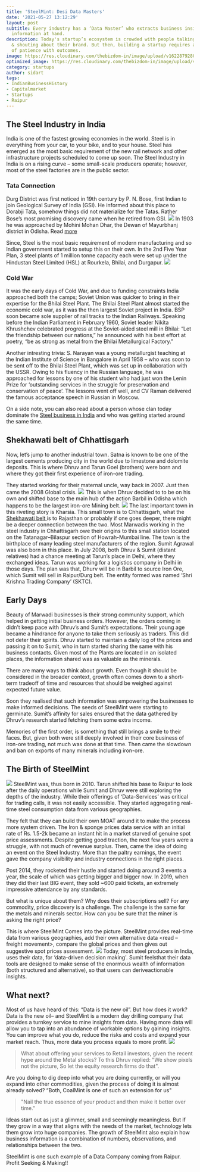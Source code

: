 ```yaml
---
title: 'SteelMint: Desi Data Masters'
date: '2021-05-27 13:12:29'
layout: post
subtitle: Every industry has a ‘Data Master’ who extracts business insights from the
  information at hand.
description: Today's startup’s ecosystem is crowded with people talking, screaming
  & shouting about their brand. But then, building a startup requires an immense amount
  of patience with outcomes.
image: https://res.cloudinary.com/thebizdom-in/image/upload/v1622879280/steelmint_pa2wd1.png
optimized_image: https://res.cloudinary.com/thebizdom-in/image/upload/v1622879280/steelmint_pa2wd1.png
category: startups
author: sidart
tags:
- IndianBusinessHistory
- Capitalmarket
- Startups
- Raipur
---
```


## The Steel Industry in India
India is one of the fastest growing economies in the world. Steel is in everything from your car, to your bike, and to your house. Steel has emerged as the most basic requirement of the new rail network and other infrastructure projects scheduled to come up soon.
The Steel Industry in India is on a rising curve – some small-scale producers operate; however, most of the steel factories are in the public sector. 

### Tata Connection
Durg District was first noticed in 19th century by P. N. Bose, first Indian to join Geological Survey of India (GSI). He informed about this place to Dorabji Tata, somehow things did not materialize for the Tatas. Rather Bose’s most promising discovery came when he retired from GSI.
![](https://res.cloudinary.com/thebizdom-in/image/upload/v1622879636/ST1_pkk1zj.png)
In 1903 he was approached by Mohini Mohan Dhar, the Dewan of Mayurbhanj district in Odisha. Read [more](https://twitter.com/sidart_misra/status/1251164634607833088)

Since, Steel is the most basic requirement of modern manufacturing and so Indian government started to setup this on their own. In the 2nd Five Year Plan, 3 steel plants of 1 million tonne capacity each were set up under the Hindustan Steel Limited (HSL) at Rourkela, Bhilai, and Durgapur.
![](https://res.cloudinary.com/thebizdom-in/image/upload/v1622879631/ST2_x4qivo.jpg)

### Cold War
It was the early days of Cold War, and due to funding constraints India approached both the camps; Soviet Union was quicker to bring in their expertise for the Bhilai Steel Plant. 
The Bhilai Steel Plant almost started the economic cold war, as it was the then largest Soviet project in India.
BSP soon became sole supplier of rail tracks to the Indian Railways.
Speaking before the Indian Parliament in February 1960, Soviet leader Nikita Khrushchev celebrated progress at the Soviet-aided steel mill in Bhilai: “Let the friendship between our nations,” he announced with his best effort at poetry, “be as strong as metal from the Bhilai Metallurgical Factory.” 

Another intresting trivia:
S. Narayan was a young metallurgist teaching at the Indian Institute of Science in Bangalore in April 1958 – who was soon to be sent off to the Bhilai Steel Plant, which was set up in collaboration with the USSR.
Owing to his fluency in the Russian language, he was approached for lessons by one of his student who had just won the Lenin Prize for ‘outstanding services in the struggle for preservation and conservation of peace’. The lessons went off well, and CV Raman delivered the famous acceptance speech in Russian in Moscow.

On a side note, you can also read about a person whose clan today dominate the [Steel business in India](https://www.thebizdom.in/how-jindals-mastered-steel/) and who was getting started around the same time.
## Shekhawati belt of Chhattisgarh
Now, let’s jump to another industrial town. Satna is known to be one of the largest cements producing city in the world due to limestone and dolomite deposits. This is where Dhruv and Tarun Goel (brothers) were born and where they got their first experience of iron-ore trading.

They started working for their maternal uncle, way back in 2007. Just then came the 2008 Global crisis. 
![](https://res.cloudinary.com/thebizdom-in/image/upload/v1622879630/ST3_gszcnt.jpg)
This is when Dhruv decided to to be on his own and shifted base to the main hub of the action Barbil in Odisha which happens to be the largest iron-ore Mining belt.
![](https://res.cloudinary.com/thebizdom-in/image/upload/v1622879629/St5_tslkv7.jpg)
The last important town in this riveting story is Kharsia. This small town is to Chhattisgarh, what the [Shekhawati belt ](https://www.thebizdom.in/shekhawati-region-hub-of-army-traders/)is to Rajasthan or probably if one goes deeper, there might be a deeper connection between the two. Most Marwadis working in the steel industry in Chhattisgarh owe their origins to this small station located on the Tatanagar–Bilaspur section of Howrah-Mumbai line. The town is the birthplace of many leading steel manufacturers of the region. Sumit Agrawal was also born in this place. In July 2008, both Dhruv & Sumit (distant relatives) had a chance meeting at Tarun’s place in Delhi, where they exchanged ideas. Tarun was working for a logistics company in Delhi in those days. The plan was that, Dhurv will be in Barbil to source Iron Ore, which Sumit will sell in Raipur/Durg belt. The entity formed was named ‘Shri Krishna Trading Company’ (SKTC).

## Early Days
Beauty of Marwadi businesses is their strong community support, which helped in getting initial business orders. However, the orders coming in didn’t keep pace with Dhruv’s and Sumit’s expectations. Their young age became a hindrance for anyone to take them seriously as traders.
This did not deter their spirits. Dhruv started to maintain a daily log of the prices and passing it on to Sumit, who in turn started sharing the same with his business contacts. Given most of the Plants are located in an isolated places, the information shared was as valuable as the minerals.

There are many ways to think about growth. Even though it should be considered in the broader context, growth often comes down to a short-term tradeoff of time and resources that should be weighed against expected future value. 

Soon they realised that such information was empowering the businesses to make informed decisions. The seeds of SteelMint were starting to germinate. Sumit’s affinity for sales ensured that the data gathered by Dhruv’s research started fetching them some extra income.

Memories of the first order, is something that still brings a smile to their faces. But, given both were still deeply involved in their core business of iron-ore trading, not much was done at that time. Then came the slowdown and ban on exports of many minerals including iron-ore.

## The Birth of SteelMint
![](https://res.cloudinary.com/thebizdom-in/image/upload/v1622879635/St6_tepeil.jpg)
SteelMint was, thus born in 2010. Tarun shifted his base to Raipur to look after the daily operations while Sumit and Dhruv were still exploring the depths of the industry. While their offerings of ‘Data-Services’ was critical for trading calls, it was not easily accessible. They started aggregating real-time steel consumption data from various geographies.

They felt that they can build their own MOAT around it to make the process more system driven. The Iron & sponge prices data service with an initial rate of Rs. 1.5-2k became an instant hit in a market starved of genuine spot price assessments.
Despite getting good traction, the next few years were a struggle, with not much  of revenue surplus. Then, came the idea of doing an event on the Steel Industry. More than the paltry earnings, the event gave the company visibility and industry connections in the right places.

Post 2014, they rocketed their hustle and started doing around 3 events a year, the scale of which was getting bigger and bigger now. In 2019, when they did their last BIG event, they sold ~600 paid tickets, an extremely impressive attendance by any standards.

But what is unique about them? Why does their subscriptions sell? For any commodity, price discovery is a challenge. The challenge is the same for the metals and minerals sector. How can you be sure that the miner is asking the right price?

This is where SteelMint Comes into the picture. SteelMint provides real-time data from various geographies, add their own alternative data <read – freight movement>, compare the global prices and then gives out suggestive spot prices assessment.
![](https://res.cloudinary.com/thebizdom-in/image/upload/v1622879637/St8_i7a91i.jpg)
Today, most steel producers in India, uses their data, for ‘data-driven decision making'. Sumit feelsthat their data tools are designed to make sense of the enormous wealth of information (both structured and alternative), so that users can deriveactionable insights.

## What next?
Most of us have heard of this: “Data is the new oil”. But how does it work? 
Data is the new oil– and SteelMint is a modern day drilling company that provides a turnkey service to mine insights from data.
Having more data will allow you to tap into an abundance of workable options by gaining insights. You can improve what you do, reduce the risks and costs and expand your market reach. Thus, more data you process equals to more profit.
![](https://res.cloudinary.com/thebizdom-in/image/upload/v1622879634/st9_gzmd4b.jpg)
> What about offering your services to Retail investors, given the recent hype around the Metal stocks? To this Dhruv replied: "We show pixels not the picture, So let the equity research firms do that".

Are you doing to dig deep  into what you are doing currently, or will you expand into other commodities, given the process of doing it is almost already solved?  “Both, CoalMint is one of such an extension for us"
> "Nail the true essence of your product and then make it better over time."

Ideas start out as just a glimmer, small and seemingly meaningless.  But if they grow in a way that aligns with the needs of the market, technology lets them grow into huge companies. 
The growth of SteelMint also explain how business information is a combination of numbers, observations, and relationships between the two.

SteelMint is one such example of a Data Company coming from Raipur. 
Profit Seeking & Making!!
